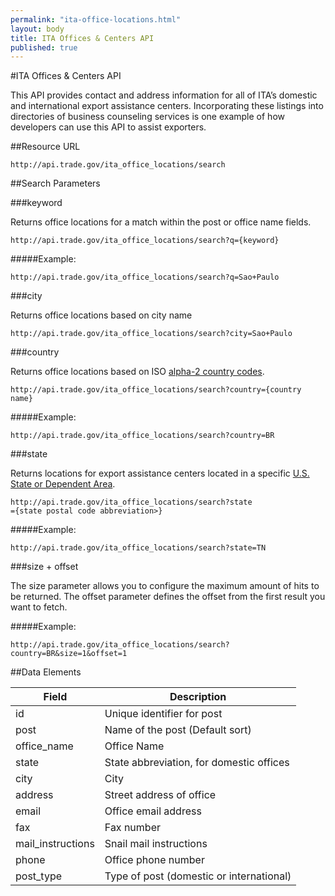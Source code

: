 ```yaml
---
permalink: "ita-office-locations.html"
layout: body
title: ITA Offices & Centers API
published: true
---
```


#ITA Offices & Centers API

This API provides contact and address information for all of ITA’s domestic and international export assistance centers. Incorporating these listings into directories of business counseling services is one example of how developers can use this API to assist exporters.

##Resource URL

    http://api.trade.gov/ita_office_locations/search

##Search Parameters

###keyword

Returns office locations for a match within the post or office name fields.

    http://api.trade.gov/ita_office_locations/search?q={keyword}

#####Example:

    http://api.trade.gov/ita_office_locations/search?q=Sao+Paulo

###city

Returns office locations based on city name

    http://api.trade.gov/ita_office_locations/search?city=Sao+Paulo

###country

Returns office locations based on ISO [alpha-2 country codes](http://www.iso.org/iso/home/standards/country_codes/country_names_and_code_elements.htm).

    http://api.trade.gov/ita_office_locations/search?country={country name}
	
#####Example:

    http://api.trade.gov/ita_office_locations/search?country=BR

###state

Returns locations for export assistance centers located in a specific  [U.S. State or Dependent Area](https://www.usps.com/send/official-abbreviations.htm).

    http://api.trade.gov/ita_office_locations/search?state
	={state postal code abbreviation>}

#####Example:

    http://api.trade.gov/ita_office_locations/search?state=TN

###size + offset

The size parameter allows you to configure the maximum amount of hits to be returned. The offset parameter defines the offset from the first result you want to fetch.

#####Example:

    http://api.trade.gov/ita_office_locations/search?country=BR&size=1&offset=1


##Data Elements

| Field             | Description                                                     |
| ----------------- | --------------------------------------------------------------- |
| id                | Unique identifier for post                                      |
| post              | Name of the post (Default sort)                                 |
| office_name       | Office Name                                                     |
| state             | State abbreviation, for domestic offices                        |
| city              | City                                                            |
| address           | Street address of office                                        |
| email             | Office email address                                            |
| fax               | Fax number                                                      |
| mail_instructions | Snail mail instructions                                         |
| phone             | Office phone number                                             |
| post_type         | Type of post (domestic or international)                        |